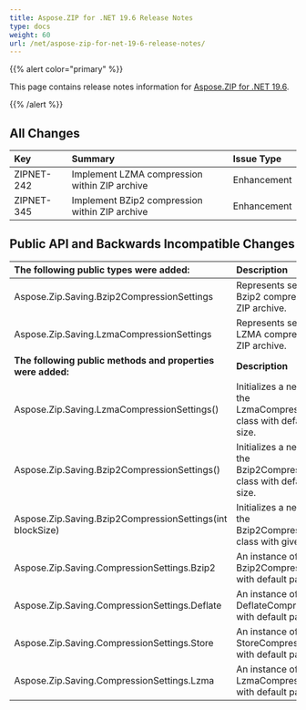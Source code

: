 ```yaml
---
title: Aspose.ZIP for .NET 19.6 Release Notes
type: docs
weight: 60
url: /net/aspose-zip-for-net-19-6-release-notes/
---
```


{{% alert color="primary" %}} 

This page contains release notes information for [Aspose.ZIP for .NET 19.6](https://downloads.aspose.com/zip/net/new-releases/aspose.zip-for-.net-19.6/).

{{% /alert %}} 


## **All Changes**

|**Key**|**Summary**|**Issue Type**|
| :- | :- | :- |
|ZIPNET-242|Implement LZMA compression within ZIP archive|Enhancement|
|ZIPNET-345|Implement BZip2 compression within ZIP archive|Enhancement|
## **Public API and Backwards Incompatible Changes**

|**The following public types were added:**|**Description**|
| :- | :- |
|Aspose.Zip.Saving.Bzip2CompressionSettings|Represents settings for Bzip2 compression within ZIP archive.|
|Aspose.Zip.Saving.LzmaCompressionSettings|Represents settings for LZMA compression within ZIP archive.|
|**The following public methods and properties were added:**|**Description**|
|Aspose.Zip.Saving.LzmaCompressionSettings()|Initializes a new instance of the LzmaCompressionSettings class with default dictionary size.|
|Aspose.Zip.Saving.Bzip2CompressionSettings()|Initializes a new instance of the Bzip2CompressionSettings class with default block size.|
|Aspose.Zip.Saving.Bzip2CompressionSettings(int blockSize)|Initializes a new instance of the Bzip2CompressionSettings class with given block size.|
|Aspose.Zip.Saving.CompressionSettings.Bzip2|An instance of Bzip2CompressionSettings with default parameters.|
|Aspose.Zip.Saving.CompressionSettings.Deflate|An instance of DeflateCompressionSettings with default parameters.|
|Aspose.Zip.Saving.CompressionSettings.Store|An instance of StoreCompressionSettings with default parameters.|
|Aspose.Zip.Saving.CompressionSettings.Lzma|An instance of LzmaCompressionSettings with default parameters.|

